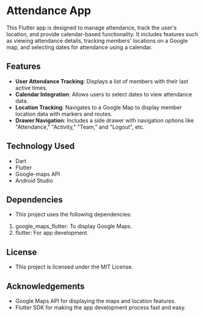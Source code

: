 # Attendance App

This Flutter app is designed to manage attendance, track the user's location, and provide calendar-based functionality. It includes features such as viewing attendance details, tracking members' locations on a Google map, and selecting dates for attendance using a calendar.

## Features

- **User Attendance Tracking**: Displays a list of members with their last active times.
- **Calendar Integration**: Allows users to select dates to view attendance data.
- **Location Tracking**: Navigates to a Google Map to display member location data with markers and routes.
- **Drawer Navigation**: Includes a side drawer with navigation options like "Attendance," "Activity," "Team," and "Logout", etc.

## Technology Used

- Dart
- Flutter
- Google-maps API
- Android Studio

## Dependencies

- This project uses the following dependencies:

1. google_maps_flutter: To display Google Maps.
2. flutter: For app development.

## License

- This project is licensed under the MIT License.

## Acknowledgements

- Google Maps API for displaying the maps and location features.
- Flutter SDK for making the app development process fast and easy.
